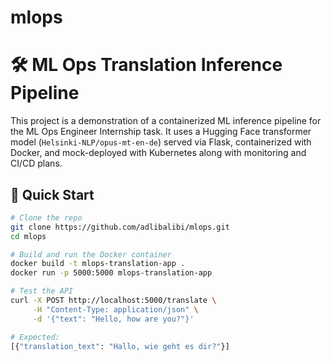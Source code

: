 # mlops
# 🛠️ ML Ops Translation Inference Pipeline

This project is a demonstration of a containerized ML inference pipeline for the ML Ops Engineer Internship task. It uses a Hugging Face transformer model (`Helsinki-NLP/opus-mt-en-de`) served via Flask, containerized with Docker, and mock-deployed with Kubernetes along with monitoring and CI/CD plans.

## 🚀 Quick Start

```bash
# Clone the repo
git clone https://github.com/adlibalibi/mlops.git
cd mlops

# Build and run the Docker container
docker build -t mlops-translation-app .
docker run -p 5000:5000 mlops-translation-app

# Test the API
curl -X POST http://localhost:5000/translate \
     -H "Content-Type: application/json" \
     -d '{"text": "Hello, how are you?"}'

# Expected:
[{"translation_text": "Hallo, wie geht es dir?"}]


